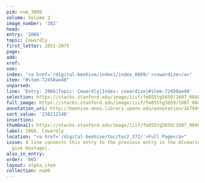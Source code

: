 ```yaml
---
pid: num_3000
volume: Volume 2
image_number: '382'
head:
entry: '2066'
topic: Cowardly
first_letter: 2051-2075
page:
add:
xref:
see:
index: "<a href='/digital-beehive/index1/index_0889/'>cowardize</a>"
item: "#item-72450ae40"
unparsed:
line: 'Entry: 2066|Topic: Cowardly|Index: cowardize|#item-72450ae40'
selection: https://stacks.stanford.edu/image/iiif/fm855tg5659/1607_0849/888,2148,2588,202/full/0/default.jpg
full_image: https://stacks.stanford.edu/image/iiif/fm855tg5659/1607_0849/full/full/0/default.jpg
annotation_uri: http://beehive-anno.library.upenn.edu/annotation/1679498689403
sort_value: '238212148'
insertion:
thumbnail: https://stacks.stanford.edu/image/iiif/fm855tg5659/1607_0849/888,2148,600,180/250,/0/default.jpg
label: 2066. Cowardly
location: "<a href='/digital-beehive/toc/toc2_372/'>Full Page</a>"
issue: A line connects this entry to the previous entry in the Alvearium, 2065 [To
  give Hostage].
also_in_entry:
order: '065'
layout: alpha_item
collection: num9
---
```

